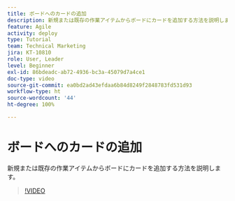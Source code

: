 ```yaml
---
title: ボードへのカードの追加
description: 新規または既存の作業アイテムからボードにカードを追加する方法を説明します。
feature: Agile
activity: deploy
type: Tutorial
team: Technical Marketing
jira: KT-10810
role: User, Leader
level: Beginner
exl-id: 86bdeadc-ab72-4936-bc3a-45079d7a4ce1
doc-type: video
source-git-commit: ea0bd2ad43efdaa6b84d8249f2848783fd531d93
workflow-type: ht
source-wordcount: '44'
ht-degree: 100%

---
```


# ボードへのカードの追加

新規または既存の作業アイテムからボードにカードを追加する方法を説明します。

>[!VIDEO](https://video.tv.adobe.com/v/346617/?quality=12&learn=on)
